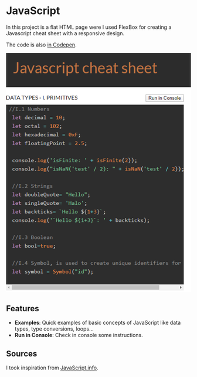 # JavaScript

In this project is a flat HTML page were I used FlexBox for creating a Javascript cheat sheet with a responsive design.

The code is also [in Codepen](https://codepen.io/beatrizsanchez/pen/JjdXwPM).

![Javascript cheat sheet image](images/cover.png)

## Features

- **Examples**: Quick examples of basic concepts of JavaScript like data types, type conversions, loops...
- **Run in Console**: Check in console some instructions.

## Sources

I took inspiration from [JavaScript.info](https://javascript.info/).